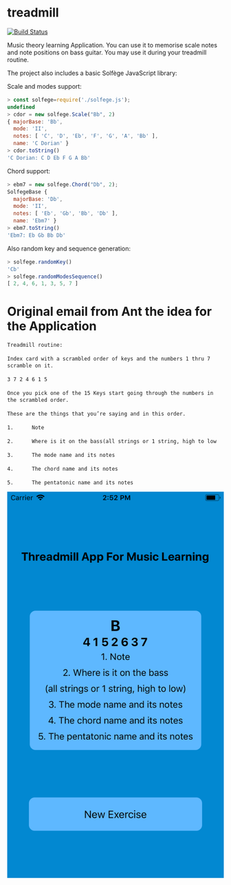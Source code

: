 # treadmill

[![Build Status](https://travis-ci.org/petvajda/treadmill.svg?branch=master)](https://travis-ci.org/petvajda/treadmill)

Music theory learning Application. You can use it to memorise scale notes and
note positions on bass guitar. You may use it during your treadmill routine.

The project also includes a basic Solfège JavaScript library:

Scale and modes support:
```javascript
> const solfege=require('./solfege.js');
undefined
> cdor = new solfege.Scale("Bb", 2)
{ majorBase: 'Bb',
  mode: 'II',
  notes: [ 'C', 'D', 'Eb', 'F', 'G', 'A', 'Bb' ],
  name: 'C Dorian' }
> cdor.toString()
'C Dorian: C D Eb F G A Bb'
```

Chord support:
```javascript
> ebm7 = new solfege.Chord("Db", 2);
SolfegeBase {
  majorBase: 'Db',
  mode: 'II',
  notes: [ 'Eb', 'Gb', 'Bb', 'Db' ],
  name: 'Ebm7' }
> ebm7.toString()
'Ebm7: Eb Gb Bb Db'
```

Also random key and sequence generation:
```javascript
> solfege.randomKey()
'Cb'
> solfege.randomModesSequence()
[ 2, 4, 6, 1, 3, 5, 7 ]
```

# Original email from Ant the idea for the Application

```
Treadmill routine:

Index card with a scrambled order of keys and the numbers 1 thru 7 scramble on it.

3 7 2 4 6 1 5

Once you pick one of the 15 Keys start going through the numbers in the scrambled order.

These are the things that you’re saying and in this order.

1.      Note

2.      Where is it on the bass(all strings or 1 string, high to low

3.      The mode name and its notes

4.      The chord name and its notes

5.      The pentatonic name and its notes
```
![TreadmillApp Picture](https://github.com/petvajda/treadmill/blob/master/TreadmillApp.png)
